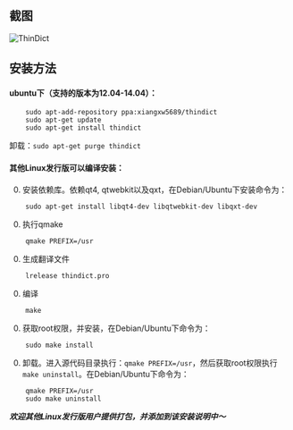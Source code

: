 ## 截图
![ThinDict](http://ubuntuone.com/6kIBTINvbaHqFbzzXjnGEM)

## 安装方法
#### ubuntu下（支持的版本为12.04-14.04）：

```
    sudo apt-add-repository ppa:xiangxw5689/thindict
    sudo apt-get update
    sudo apt-get install thindict
```

卸载：`sudo apt-get purge thindict`

#### 其他Linux发行版可以编译安装：

0. 安装依赖库。依赖qt4, qtwebkit以及qxt，在Debian/Ubuntu下安装命令为：

```
    sudo apt-get install libqt4-dev libqtwebkit-dev libqxt-dev
```
    
0. 执行qmake

```
    qmake PREFIX=/usr
```
    
0. 生成翻译文件

```
    lrelease thindict.pro
```
	
0. 编译

```
    make
```
    
0. 获取root权限，并安装，在Debian/Ubuntu下命令为：

```
    sudo make install
```

0. 卸载。进入源代码目录执行：`qmake PREFIX=/usr`，然后获取root权限执行`make uninstall`。在Debian/Ubuntu下命令为：

```
    qmake PREFIX=/usr
    sudo make uninstall
```

_**欢迎其他Linux发行版用户提供打包，并添加到该安装说明中～**_
